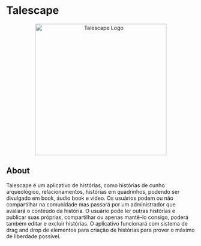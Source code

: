 # Talescape

<p align="center">
  <img src="" width="350" title="Talescape Logo">
</p>

## About

Talescape é um aplicativo de histórias, como histórias de cunho arqueológico, relacionamentos, histórias em quadrinhos, podendo ser divulgado em book, áudio book e vídeo. Os usuários podem ou não compartilhar na comunidade mas passará por um administrador que avaliará o conteúdo da história. O usuário pode ler outras histórias e publicar suas próprias, compartilhar ou apenas mantê-lo consigo, poderá também editar e excluir histórias. O aplicativo funcionará com sistema de drag and drop de elementos para criação de histórias para prover o máximo de liberdade possível.
